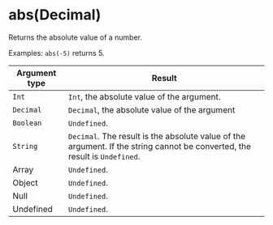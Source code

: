 # abs\(Decimal\)<a name="math-abs"></a>

Returns the absolute value of a number\.

Examples: `abs(-5)` returns 5\. 


| Argument type | Result | 
| --- | --- | 
|  `Int`  |  `Int`, the absolute value of the argument\.  | 
|  `Decimal`  |  `Decimal`, the absolute value of the argument  | 
|  `Boolean`  |  `Undefined`\.  | 
|  `String`  |  `Decimal`\. The result is the absolute value of the argument\. If the string cannot be converted, the result is `Undefined`\.  | 
|  Array  |  `Undefined`\.  | 
|  Object  |  `Undefined`\.  | 
|  Null  |  `Undefined`\.  | 
|  Undefined  |  `Undefined`\.  | 